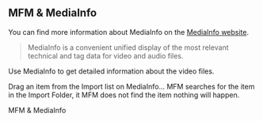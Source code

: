 ## MFM & MediaInfo
You can find more information about MediaInfo on the [MediaInfo website](http://mediainfo.sourceforge.net).
> MediaInfo is a convenient unified display of the most relevant technical and tag data for video and audio files.

Use MediaInfo to get detailed information about the video files.

Drag an item from the Import list on MediaInfo...  MFM searches for the item in the Import Folder, it MFM does not find the item nothing will happen.

MFM & MediaInfo



